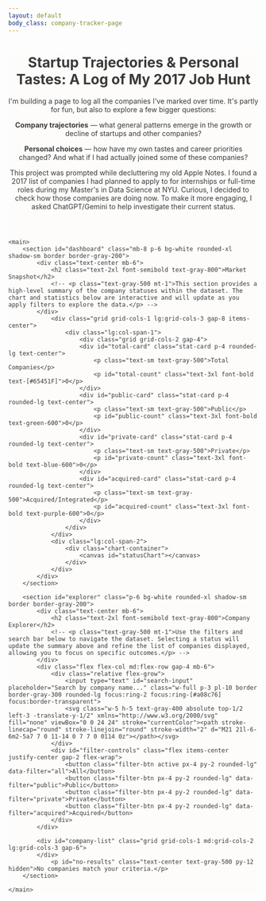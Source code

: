 ```yaml
---
layout: default
body_class: company-tracker-page
---
```


<!-- Company Tracker Dashboard -->
<script src="https://cdn.tailwindcss.com"></script>
<script src="https://cdn.jsdelivr.net/npm/chart.js"></script>
<link href="https://fonts.googleapis.com/css2?family=Inter:wght@400;500;600;700&display=swap" rel="stylesheet">

<style>
            .chart-container {
            position: relative;
            width: 100%;
            max-width: 600px;
            margin-left: auto;
            margin-right: auto;
            height: 300px;
            max-height: 400px;
        }
    @media (min-width: 768px) {
        .chart-container {
            height: 350px;
        }
    }
    .stat-card {
        background-color: #ffffff;
        border: 1px solid #f0e9e1;
        transition: transform 0.2s ease-in-out, box-shadow 0.2s ease-in-out;
    }
    .stat-card:hover {
        transform: translateY(-4px);
        box-shadow: 0 10px 15px -3px rgba(0, 0, 0, 0.05), 0 4px 6px -2px rgba(0, 0, 0, 0.05);
    }
    .filter-btn {
        transition: all 0.2s ease-in-out;
        border: 1px solid #dcdcdc;
    }
    .filter-btn.active {
        background-color: #8d7b68;
        color: #ffffff;
        border-color: #8d7b68;
    }
    .filter-btn:not(.active):hover {
        background-color: #f5f2ef;
    }
    .company-card {
        border: 1px solid #f0e9e1;
        transition: box-shadow 0.3s;
    }
    .company-card:hover {
        box-shadow: 0 4px 12px rgba(0,0,0,0.08);
    }
</style>

<div class="company-tracker-dashboard" style="font-family: 'Inter', sans-serif; background-color: #fdfcfb; color: #3a3a3a;">
    <div class="w-full max-w-none mx-auto p-4 md:p-8">
    <header class="mb-8">
        <h1 class="text-3xl font-bold text-gray-900 mb-4">Startup Trajectories & Personal Tastes: A Log of My 2017 Job Hunt</h1>
        <p class="text-lg text-gray-700 mb-4">I'm building a page to log all the companies I've marked over time. It's partly for fun, but also to explore a few bigger questions:</p>
        <div class="mb-4">
            <p class="text-base text-gray-700 mb-2"><strong>Company trajectories</strong> — what general patterns emerge in the growth or decline of startups and other companies?</p>
            <p class="text-base text-gray-700 mb-2"><strong>Personal choices</strong> — how have my own tastes and career priorities changed? And what if I had actually joined some of these companies?</p>
        </div>
        <p class="text-base text-gray-600 italic">
            This project was prompted while decluttering my old Apple Notes. I found a 2017 list of companies I had planned to apply to for internships or full-time roles during my Master's in Data Science at NYU. Curious, I decided to check how those companies are doing now. To make it more engaging, I asked ChatGPT/Gemini to help investigate their current status.
        </p>
    </header>

    <main>
        <section id="dashboard" class="mb-8 p-6 bg-white rounded-xl shadow-sm border border-gray-200">
            <div class="text-center mb-6">
                <h2 class="text-2xl font-semibold text-gray-800">Market Snapshot</h2>
                <!-- <p class="text-gray-500 mt-1">This section provides a high-level summary of the company statuses within the dataset. The chart and statistics below are interactive and will update as you apply filters to explore the data.</p> -->
            </div>
                <div class="grid grid-cols-1 lg:grid-cols-3 gap-8 items-center">
                    <div class="lg:col-span-1">
                        <div class="grid grid-cols-2 gap-4">
                        <div id="total-card" class="stat-card p-4 rounded-lg text-center">
                            <p class="text-sm text-gray-500">Total Companies</p>
                            <p id="total-count" class="text-3xl font-bold text-[#65451F]">0</p>
                        </div>
                        <div id="public-card" class="stat-card p-4 rounded-lg text-center">
                            <p class="text-sm text-gray-500">Public</p>
                            <p id="public-count" class="text-3xl font-bold text-green-600">0</p>
                        </div>
                        <div id="private-card" class="stat-card p-4 rounded-lg text-center">
                            <p class="text-sm text-gray-500">Private</p>
                            <p id="private-count" class="text-3xl font-bold text-blue-600">0</p>
                        </div>
                        <div id="acquired-card" class="stat-card p-4 rounded-lg text-center">
                            <p class="text-sm text-gray-500">Acquired/Integrated</p>
                            <p id="acquired-count" class="text-3xl font-bold text-purple-600">0</p>
                        </div>
                    </div>
                </div>
                <div class="lg:col-span-2">
                    <div class="chart-container">
                        <canvas id="statusChart"></canvas>
                    </div>
                </div>
            </div>
        </section>
        
        <section id="explorer" class="p-6 bg-white rounded-xl shadow-sm border border-gray-200">
            <div class="text-center mb-6">
                <h2 class="text-2xl font-semibold text-gray-800">Company Explorer</h2>
                <!-- <p class="text-gray-500 mt-1">Use the filters and search bar below to navigate the dataset. Selecting a status will update the summary above and refine the list of companies displayed, allowing you to focus on specific outcomes.</p> -->
            </div>
            <div class="flex flex-col md:flex-row gap-4 mb-6">
                <div class="relative flex-grow">
                    <input type="text" id="search-input" placeholder="Search by company name..." class="w-full p-3 pl-10 border border-gray-300 rounded-lg focus:ring-2 focus:ring-[#a08c76] focus:border-transparent">
                    <svg class="w-5 h-5 text-gray-400 absolute top-1/2 left-3 -translate-y-1/2" xmlns="http://www.w3.org/2000/svg" fill="none" viewBox="0 0 24 24" stroke="currentColor"><path stroke-linecap="round" stroke-linejoin="round" stroke-width="2" d="M21 21l-6-6m2-5a7 7 0 11-14 0 7 7 0 0114 0z"></path></svg>
                </div>
                <div id="filter-controls" class="flex items-center justify-center gap-2 flex-wrap">
                    <button class="filter-btn active px-4 py-2 rounded-lg" data-filter="all">All</button>
                    <button class="filter-btn px-4 py-2 rounded-lg" data-filter="public">Public</button>
                    <button class="filter-btn px-4 py-2 rounded-lg" data-filter="private">Private</button>
                    <button class="filter-btn px-4 py-2 rounded-lg" data-filter="acquired">Acquired</button>
                </div>
            </div>

            <div id="company-list" class="grid grid-cols-1 md:grid-cols-2 lg:grid-cols-3 gap-6">
            </div>
                <p id="no-results" class="text-center text-gray-500 py-12 hidden">No companies match your criteria.</p>
        </section>

    </main>
</div>

<script>

    let statusChart;
    let currentFilter = 'all';
    const companyList = document.getElementById('company-list');
    const noResults = document.getElementById('no-results');
    const searchInput = document.getElementById('search-input');
    const filterControls = document.getElementById('filter-controls');

    const categoryColors = {
        public: 'rgb(22 163 74)',
        private: 'rgb(37 99 235)',
        acquired: 'rgb(124 58 237)',
    };

    const getStatusCategory = (statusText) => {
        const lowerStatus = statusText.toLowerCase();
        if (lowerStatus.includes('public') || lowerStatus.includes('(nyse:') || lowerStatus.includes('(nasdaq:') || lowerStatus.includes('(adbe)') || lowerStatus.includes('(yelp)') || lowerStatus.includes('(grpn)') || lowerStatus.includes('(uber)') || lowerStatus.includes('(plus)') || lowerStatus.includes('(meta)') || lowerStatus.includes('(abnb)') || lowerStatus.includes('(pltr)') || lowerStatus.includes('(aapl)') || lowerStatus.includes('(googl)') || lowerStatus.includes('(axp)') || lowerStatus.includes('(z, zg)')) {
            return 'public';
        }
        if (lowerStatus.includes('private') || lowerStatus.includes('recruiter') || lowerStatus.includes('independent') || lowerStatus.includes('national lab')) {
            return 'private';
        }
        return 'acquired';
    };

    // Global variable to store loaded data
    let dataWithCategories = [];

    const renderCompanyList = (data) => {
        companyList.innerHTML = '';
        if (data.length === 0) {
            noResults.classList.remove('hidden');
        } else {
            noResults.classList.add('hidden');
        }
        data.forEach(company => {
            const card = document.createElement('div');
            card.className = 'company-card bg-white p-5 rounded-lg shadow-sm';
            
            let statusColorClass = '';
            let statusBgClass = '';
            switch (company.category) {
                case 'public':
                    statusColorClass = 'text-green-800';
                    statusBgClass = 'bg-green-100';
                    break;
                case 'private':
                    statusColorClass = 'text-blue-800';
                    statusBgClass = 'bg-blue-100';
                    break;
                case 'acquired':
                    statusColorClass = 'text-purple-800';
                    statusBgClass = 'bg-purple-100';
                    break;
            }

            card.innerHTML = `
                <div class="flex justify-between items-start">
                    <h3 class="text-xl font-bold text-gray-800 mb-2">${company.company}</h3>
                    <span class="text-xs font-semibold px-2 py-1 rounded-full ${statusColorClass} ${statusBgClass}">${company.category.charAt(0).toUpperCase() + company.category.slice(1)}</span>
                </div>
                <p class="text-sm text-gray-600 mb-3"><span class="font-semibold">Trajectory:</span> ${company.trajectory}</p>
                <p class="text-sm text-gray-600"><span class="font-semibold">2025 Status:</span> ${company.status}</p>
            `;
            companyList.appendChild(card);
        });
    };

    const updateStats = (data) => {
        const total = data.length;
        const publicCount = data.filter(c => c.category === 'public').length;
        const privateCount = data.filter(c => c.category === 'private').length;
        const acquiredCount = data.filter(c => c.category === 'acquired').length;

        document.getElementById('total-count').textContent = total;
        document.getElementById('public-count').textContent = publicCount;
        document.getElementById('private-count').textContent = privateCount;
        document.getElementById('acquired-count').textContent = acquiredCount;
    };

    const updateChart = (data) => {
        const publicCount = data.filter(c => c.category === 'public').length;
        const privateCount = data.filter(c => c.category === 'private').length;
        const acquiredCount = data.filter(c => c.category === 'acquired').length;

        if (statusChart) {
            statusChart.data.datasets[0].data = [publicCount, privateCount, acquiredCount];
            statusChart.update();
        }
    };

    const filterAndRender = () => {
        const searchTerm = searchInput.value.toLowerCase();
        let filteredData = dataWithCategories;

        if (currentFilter !== 'all') {
            filteredData = filteredData.filter(c => c.category === currentFilter);
        }

        if (searchTerm) {
            filteredData = filteredData.filter(c => c.company.toLowerCase().includes(searchTerm));
        }

        renderCompanyList(filteredData);
        updateStats(filteredData);
        updateChart(filteredData);
    };

    const initializeChart = () => {
        const ctx = document.getElementById('statusChart').getContext('2d');
        const publicCount = dataWithCategories.filter(c => c.category === 'public').length;
        const privateCount = dataWithCategories.filter(c => c.category === 'private').length;
        const acquiredCount = dataWithCategories.filter(c => c.category === 'acquired').length;

        statusChart = new Chart(ctx, {
            type: 'doughnut',
            data: {
                labels: ['Public', 'Private', 'Acquired/Integrated'],
                datasets: [{
                    label: 'Company Status',
                    data: [publicCount, privateCount, acquiredCount],
                    backgroundColor: [
                        categoryColors.public,
                        categoryColors.private,
                        categoryColors.acquired,
                    ],
                    borderColor: '#fdfcfb',
                    borderWidth: 4
                }]
            },
            options: {
                responsive: true,
                maintainAspectRatio: false,
                plugins: {
                    legend: {
                        position: 'bottom',
                        labels: {
                            font: {
                                size: 14,
                                family: 'Inter'
                            },
                            color: '#3a3a3a'
                        }
                    },
                    tooltip: {
                        callbacks: {
                            label: function(context) {
                                let label = context.label || '';
                                if (label) {
                                    label += ': ';
                                }
                                if (context.parsed !== null) {
                                    label += context.parsed;
                                }
                                return label;
                            }
                        }
                    }
                },
                cutout: '60%'
            }
        });
    };

    // Initialize app with loaded data
    const initializeApp = (data) => {
        dataWithCategories = data;
        renderCompanyList(data);
        updateStats(data);
        initializeChart();

        // Add event listeners
        searchInput.addEventListener('input', filterAndRender);
        filterControls.addEventListener('click', (e) => {
            if (e.target.tagName === 'BUTTON') {
                currentFilter = e.target.dataset.filter;
                document.querySelectorAll('.filter-btn').forEach(btn => btn.classList.remove('active'));
                e.target.classList.add('active');
                filterAndRender();
            }
        });
    };

    // Load data and initialize app
    document.addEventListener('DOMContentLoaded', () => {
        fetch('/assets/data/companies.json')
            .then(response => {
                if (!response.ok) {
                    throw new Error(`HTTP error! status: ${response.status}`);
                }
                return response.json();
            })
            .then(companyData => {
                initializeApp(companyData);
            })
            .catch(error => {
                console.error('Error fetching company data:', error);
                document.getElementById('company-list').innerHTML = `
                    <div class="col-span-full text-center py-12">
                        <p class="text-red-500 mb-4">Failed to load company data.</p>
                        <p class="text-gray-600 text-sm">Please check the console for details or try refreshing the page.</p>
                    </div>
                `;
            });
    });
</script>
</div>
